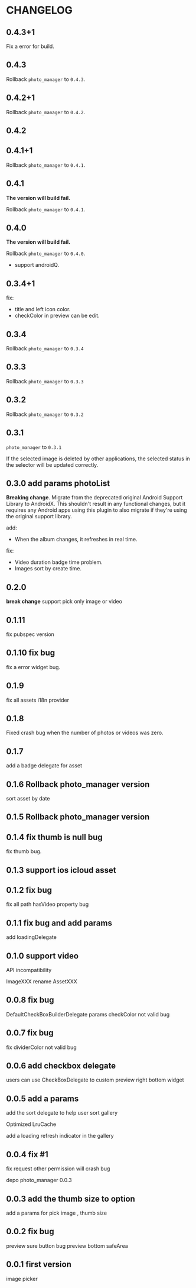 # CHANGELOG

## 0.4.3+1

Fix a error for build.

## 0.4.3

Rollback `photo_manager` to `0.4.3`.

## 0.4.2+1

Rollback `photo_manager` to `0.4.2`.

## 0.4.2

## 0.4.1+1

Rollback `photo_manager` to `0.4.1`.

## 0.4.1

**The version will build fail.**

Rollback `photo_manager` to `0.4.1`.

## 0.4.0

**The version will build fail.**

Rollback `photo_manager` to `0.4.0`.

- support androidQ.

## 0.3.4+1

fix:

- title and left icon color.
- checkColor in preview can be edit.

## 0.3.4

Rollback `photo_manager` to `0.3.4`

## 0.3.3

Rollback `photo_manager` to `0.3.3`

## 0.3.2

Rollback `photo_manager` to `0.3.2`

## 0.3.1

`photo_manager` to `0.3.1`

If the selected image is deleted by other applications, the selected status in the selector will be updated correctly.

## 0.3.0 add params photoList

**Breaking change**. Migrate from the deprecated original Android Support Library to AndroidX. This shouldn't result in any functional changes, but it requires any Android apps using this plugin to also migrate if they're using the original support library.

add:

- When the album changes, it refreshes in real time.

fix:

- Video duration badge time problem.
- Images sort by create time.

## 0.2.0

**break change**
support pick only image or video

## 0.1.11

fix pubspec version

## 0.1.10 fix bug

fix a error widget bug.

## 0.1.9

fix all assets i18n provider

## 0.1.8

Fixed crash bug when the number of photos or videos was zero.

## 0.1.7

add a badge delegate for asset

## 0.1.6 Rollback photo_manager version

sort asset by date

## 0.1.5 Rollback photo_manager version

## 0.1.4 fix thumb is null bug

fix thumb bug.

## 0.1.3 support ios icloud asset

## 0.1.2 fix bug

fix all path hasVideo property bug

## 0.1.1 fix bug and add params

add loadingDelegate

## 0.1.0 support video

API incompatibility

ImageXXX rename AssetXXX

## 0.0.8 fix bug

DefaultCheckBoxBuilderDelegate params checkColor not valid bug

## 0.0.7 fix bug

fix dividerColor not valid bug

## 0.0.6 add checkbox delegate

users can use CheckBoxDelegate to custom preview right bottom widget

## 0.0.5 add a params

add the sort delegate to help user sort gallery

Optimized LruCache

add a loading refresh indicator in the gallery

## 0.0.4 fix #1

fix request other permission will crash bug

depo photo_manager 0.0.3

## 0.0.3 add the thumb size to option

add a params for pick image , thumb size

## 0.0.2 fix bug

preview sure button bug
preview bottom safeArea

## 0.0.1 first version

image picker
